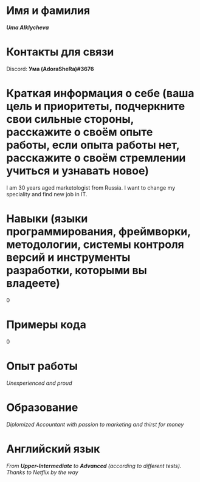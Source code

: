 # Имя и фамилия
***Uma Alklycheva***
# Контакты для связи
Discord: **Ума (AdoraSheRa)#3676**
# Краткая информация о себе (ваша цель и приоритеты, подчеркните свои сильные стороны, расскажите о своём опыте работы, если опыта работы нет, расскажите о своём стремлении учиться и узнавать новое)
I am 30 years aged marketologist from Russia. I want to change my speciality and find new job in IT.
# Навыки (языки программирования, фреймворки, методологии, системы контроля версий и инструменты разработки, которыми вы владеете)
0
# Примеры кода
0
# Опыт работы
*Unexperienced and proud*
# Образование
*Diplomized Accountant with passion to marketing and thirst for money*
# Английский язык
*From ***Upper-Intermediate*** to ***Advanced*** (according to different tests).*
*Thanks to Netflix by the way*
